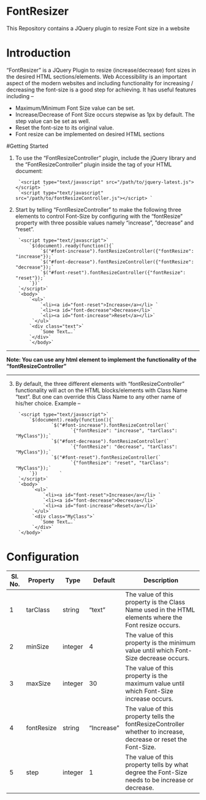 # FontResizer
This Repository contains a JQuery plugin to resize Font size in a website

# Introduction
“FontResizer” is a JQuery Plugin to resize (increase/decrease) font sizes in the desired HTML sections/elements. Web Accessibility is an important aspect of the modern websites and including functionality for increasing / decreasing the font-size is a good step for achieving. It has useful features including – 

 *	Maximum/Minimum Font Size value can be set.
 *	Increase/Decrease of Font Size occurs stepwise as 1px by default. The step value can be set as well.
 *	Reset the font-size to its original value.
 *	Font resize can be implemented on desired HTML sections 


#Getting Started
1. To use the “FontResizeController” plugin, include the jQuery library and the “FontResizeController” plugin inside the <head> tag of your HTML document:

        `<script type="text/javascript" src="/path/to/jquery-latest.js"></script> `
        `<script type="text/javascript" src="/path/to/fontResizeController.js"></script> `


2. Start by telling “FontResizeController” to make the following three <a> elements to control Font-Size by configuring with the “fontResize” property with three possible values namely “increase”, ”decrease” and “reset”. 

        `<script type="text/javascript">`
            `$(document).ready(function(){`
                `$("#font-increase").fontResizeController({"fontResize": "increase"});`
                `$("#font-decrease").fontResizeController({"fontResize": "decrease"});`
                `$("#font-reset").fontResizeController({"fontResize": "reset"});`
            `})`
        `</script>`
        `<body>`
            `<ul>`
                `<li><a id="font-reset">Increase</a></li> `
                `<li><a id="font-decrease">Decrease</li>`
                `<li><a id="font-increase">Reset</a></li>`
             `</ul>`
            `<div class="text">`
                `Some Text….`
            `</div>`
            `</body>`
***
**Note: You can use any html element to implement the functionality of the “fontResizeController”**
***
3. By default, the three different <a> elements with “fontResizeController” functionality will act on the HTML blocks/elements with Class Name “text”. But one can override this Class Name to any other name of his/her choice. Example – 

        `<script type="text/javascript">`
            `$(document).ready(function(){`
                    `$("#font-increase").fontResizeController(`
                           `{"fontResize": "increase", "tarClass": "MyClass"});`
                    `$("#font-decrease").fontResizeController(`
                           `{"fontResize": "decrease", "tarClass": "MyClass"});`
                    `$("#font-reset").fontResizeController(`
                           `{"fontResize": "reset", "tarClass": "MyClass"});`
            `})        `
        `</script>`
        `<body>`
             `<ul>`
                 `<li><a id="font-reset">Increase</a></li> `
                 `<li><a id="font-decrease">Decrease</li>`
                 `<li><a id="font-increase">Reset</a></li>`
             `</ul>`
             `<div class="MyClass">`
                `Some Text….`
             `</div>`
        `</body>`


# Configuration

Sl. No.    | Property  | Type    | Default | Description
---------- | ----------| ------- | --------| ------------
1          | tarClass  | string  | “text”  | The value of this property is the Class Name used in the HTML elements where the Font resize occurs.
2          | minSize   | integer | 4       |The value of this property is the minimum value until which Font-Size decrease occurs.
3          | maxSize   | integer | 30      | The value of this property is the maximum value until which Font-Size increase occurs.
4          | fontResize| string  | “Increase”  | The value of this property tells the fontResizeController whether to increase, decrease or reset the Font-Size.
5          | step      | integer | 1       | The value of this property tells by what degree the Font-Size needs to be increase or decrease.
